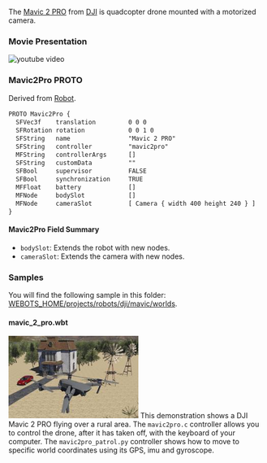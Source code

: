 The [Mavic 2 PRO](https://www.dji.com/ch/mavic-2) from [DJI](https://www.dji.com) is quadcopter drone mounted with a motorized camera.

### Movie Presentation

![youtube video](https://www.youtube.com/watch?v=-hJssj_Vcw8)

### Mavic2Pro PROTO

Derived from [Robot](https://cyberbotics.com/doc/reference/robot).

```
PROTO Mavic2Pro {
  SFVec3f    translation         0 0 0
  SFRotation rotation            0 0 1 0
  SFString   name                "Mavic 2 PRO"
  SFString   controller          "mavic2pro"
  MFString   controllerArgs      []
  SFString   customData          ""
  SFBool     supervisor          FALSE
  SFBool     synchronization     TRUE
  MFFloat    battery             []
  MFNode     bodySlot            []
  MFNode     cameraSlot          [ Camera { width 400 height 240 } ]
}
```

#### Mavic2Pro Field Summary

- `bodySlot`: Extends the robot with new nodes.
- `cameraSlot`: Extends the camera with new nodes.

### Samples

You will find the following sample in this folder: [WEBOTS\_HOME/projects/robots/dji/mavic/worlds](https://github.com/omichel/webots/tree/released/projects/robots/dji/mavic/worlds).

#### mavic\_2\_pro.wbt

![mavic_2_pro.wbt.png](images/mavic-2-pro/mavic_2_pro.wbt.thumbnail.jpg) This demonstration shows a DJI Mavic 2 PRO flying over a rural area.
The `mavic2pro.c` controller allows you to control the drone, after it has taken off, with the keyboard of your computer.
The `mavic2pro_patrol.py` controller shows how to move to specific world coordinates using its GPS, imu and gyroscope.
